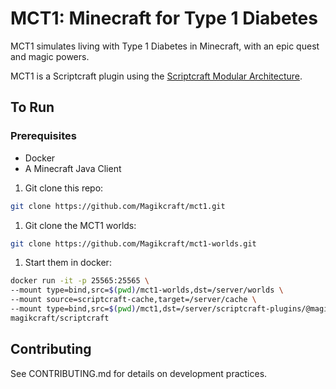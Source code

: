 # MCT1: Minecraft for Type 1 Diabetes

MCT1 simulates living with Type 1 Diabetes in Minecraft, with an epic quest and magic powers.

MCT1 is a Scriptcraft plugin using the [Scriptcraft Modular Architecture](https://github.com/Magikcraft/scriptcraft-modular-arch).

## To Run

### Prerequisites

-   Docker
-   A Minecraft Java Client

1. Git clone this repo:

```bash
git clone https://github.com/Magikcraft/mct1.git
```

1. Git clone the MCT1 worlds:

```bash
git clone https://github.com/Magikcraft/mct1-worlds.git
```

1. Start them in docker:

```bash
docker run -it -p 25565:25565 \
--mount type=bind,src=$(pwd)/mct1-worlds,dst=/server/worlds \
--mount source=scriptcraft-cache,target=/server/cache \
--mount type=bind,src=$(pwd)/mct1,dst=/server/scriptcraft-plugins/@magikcraft/mct1 \
magikcraft/scriptcraft
```

## Contributing

See CONTRIBUTING.md for details on development practices.

